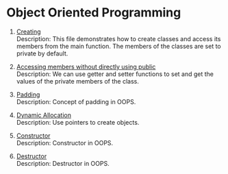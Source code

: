 
# Object Oriented Programming


1. [Creating](https://github.com/amangh30/dsa/blob/main/Object%20Oriented%20Programming/1.cpp)  
   Description: This file demonstrates how to create classes and access its members from the main function. The members of the classes are set to private by default.

2. [Accessing members without directly using public](https://github.com/amangh30/dsa/blob/main/Object%20Oriented%20Programming/2.cpp)  
   Description: We can use getter and setter functions to set and get the values of the private members of the class.

3. [Padding](https://github.com/amangh30/dsa/blob/main/Object%20Oriented%20Programming/3.cpp)  
   Description: Concept of padding in OOPS.

4. [Dynamic Allocation](https://github.com/amangh30/dsa/blob/main/Object%20Oriented%20Programming/4.cpp)  
   Description: Use pointers to create objects.

5. [Constructor](https://github.com/amangh30/dsa/blob/main/Object%20Oriented%20Programming/5.cpp)  
   Description: Constructor in OOPS.

6. [Destructor](https://github.com/amangh30/dsa/blob/main/Object%20Oriented%20Programming/6.cpp)  
   Description: Destructor in OOPS.
